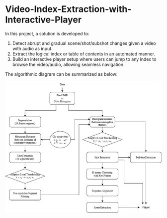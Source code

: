 # Video-Index-Extraction-with-Interactive-Player

In this project, a solution is developed to:
1. Detect abrupt and gradual scene/shot/subshot changes given a video with audio as input.
2. Extract the logical index or table of contents in an automated manner.
3. Build an interactive player setup where users can jump to any index to browse the video/audio, allowing seamless navigation.

The algorithmic diagram can be summarized as below:

![alt text](https://github.com/sunyw99/Video-Index-Extraction-with-Interactive-Player/blob/main/algorithm.jpg?raw=true)

